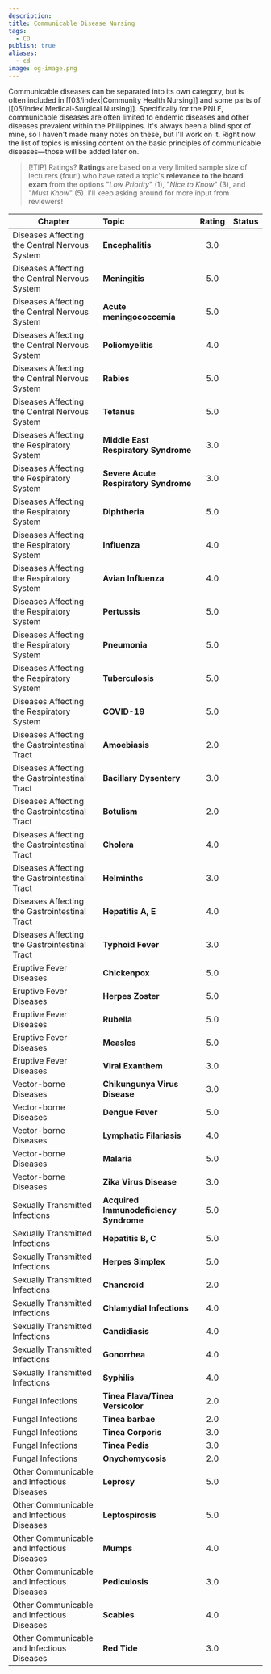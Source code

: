 ```yaml
---
description: 
title: Communicable Disease Nursing
tags:
  - CD
publish: true
aliases:
  - cd
image: og-image.png
---
```

Communicable diseases can be separated into its own category, but is often included in [[03/index|Community Health Nursing]] and some parts of [[05/index|Medical-Surgical Nursing]]. Specifically for the PNLE, communicable diseases are often limited to endemic diseases and other diseases prevalent within the Philippines. It's always been a blind spot of mine, so I haven't made many notes on these, but I'll work on it. Right now the list of topics is missing content on the basic principles of communicable diseases—those will be added later on.

>[!TIP] Ratings?
>**Ratings** are based on a very limited sample size of lecturers (four!) who have rated a topic's **relevance to the board exam** from the options "*Low Priority*" (1), "*Nice to Know*" (3), and "*Must Know*" (5). I'll keep asking around for more input from reviewers!

| Chapter                                       | Topic                              | Rating | Status |
| --------------------------------------------- | :--------------------------------- | :----: | :----: |
| Diseases Affecting the Central Nervous System | **Encephalitis**                       |  3.0   |        |
| Diseases Affecting the Central Nervous System | **Meningitis**                         |  5.0   |        |
| Diseases Affecting the Central Nervous System | **Acute meningococcemia**              |  5.0   |        |
| Diseases Affecting the Central Nervous System | **Poliomyelitis**                      |  4.0   |        |
| Diseases Affecting the Central Nervous System | **Rabies**                             |  5.0   |        |
| Diseases Affecting the Central Nervous System | **Tetanus**                            |  5.0   |        |
| Diseases Affecting the Respiratory System     | **Middle East Respiratory Syndrome**   |  3.0   |        |
| Diseases Affecting the Respiratory System     | **Severe Acute Respiratory Syndrome**  |  3.0   |        |
| Diseases Affecting the Respiratory System     | **Diphtheria**                         |  5.0   |        |
| Diseases Affecting the Respiratory System     | **Influenza**                          |  4.0   |        |
| Diseases Affecting the Respiratory System     | **Avian Influenza**                    |  4.0   |        |
| Diseases Affecting the Respiratory System     | **Pertussis**                          |  5.0   |        |
| Diseases Affecting the Respiratory System     | **Pneumonia**                          |  5.0   |        |
| Diseases Affecting the Respiratory System     | **Tuberculosis**                       |  5.0   |        |
| Diseases Affecting the Respiratory System     | **COVID-19**                           |  5.0   |        |
| Diseases Affecting the Gastrointestinal Tract | **Amoebiasis**                         |  2.0   |        |
| Diseases Affecting the Gastrointestinal Tract | **Bacillary Dysentery**                |  3.0   |        |
| Diseases Affecting the Gastrointestinal Tract | **Botulism**                           |  2.0   |        |
| Diseases Affecting the Gastrointestinal Tract | **Cholera**                            |  4.0   |        |
| Diseases Affecting the Gastrointestinal Tract | **Helminths**                          |  3.0   |        |
| Diseases Affecting the Gastrointestinal Tract | **Hepatitis A, E**                     |  4.0   |        |
| Diseases Affecting the Gastrointestinal Tract | **Typhoid Fever**                      |  3.0   |        |
| Eruptive Fever Diseases                       | **Chickenpox**                         |  5.0   |        |
| Eruptive Fever Diseases                       | **Herpes Zoster**                      |  5.0   |        |
| Eruptive Fever Diseases                       | **Rubella**                            |  5.0   |        |
| Eruptive Fever Diseases                       | **Measles**                            |  5.0   |        |
| Eruptive Fever Diseases                       | **Viral Exanthem**                     |  3.0   |        |
| Vector-borne Diseases                         | **Chikungunya Virus Disease**          |  3.0   |        |
| Vector-borne Diseases                         | **Dengue Fever**                       |  5.0   |        |
| Vector-borne Diseases                         | **Lymphatic Filariasis**               |  4.0   |        |
| Vector-borne Diseases                         | **Malaria**                            |  5.0   |        |
| Vector-borne Diseases                         | **Zika Virus Disease**                 |  3.0   |        |
| Sexually Transmitted Infections               | **Acquired Immunodeficiency Syndrome** |  5.0   |        |
| Sexually Transmitted Infections               | **Hepatitis B, C**                     |  5.0   |        |
| Sexually Transmitted Infections               | **Herpes Simplex**                     |  5.0   |        |
| Sexually Transmitted Infections               | **Chancroid**                          |  2.0   |        |
| Sexually Transmitted Infections               | **Chlamydial Infections**              |  4.0   |        |
| Sexually Transmitted Infections               | **Candidiasis**                        |  4.0   |        |
| Sexually Transmitted Infections               | **Gonorrhea**                          |  4.0   |        |
| Sexually Transmitted Infections               | **Syphilis**                           |  4.0   |        |
| Fungal Infections                             | **Tinea Flava/Tinea Versicolor**       |  2.0   |        |
| Fungal Infections                             | **Tinea barbae**                       |  2.0   |        |
| Fungal Infections                             | **Tinea Corporis**                     |  3.0   |        |
| Fungal Infections                             | **Tinea Pedis**                        |  3.0   |        |
| Fungal Infections                             | **Onychomycosis**                      |  2.0   |        |
| Other Communicable and Infectious Diseases    | **Leprosy**                            |  5.0   |        |
| Other Communicable and Infectious Diseases    | **Leptospirosis**                      |  5.0   |        |
| Other Communicable and Infectious Diseases    | **Mumps**                              |  4.0   |        |
| Other Communicable and Infectious Diseases    | **Pediculosis**                        |  3.0   |        |
| Other Communicable and Infectious Diseases    | **Scabies**                            |  4.0   |        |
| Other Communicable and Infectious Diseases    | **Red Tide**                           |  3.0   |        |
